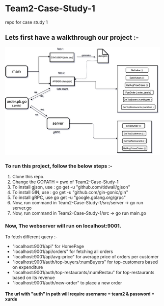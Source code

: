 # Team2-Case-Study-1
repo for case study 1

## Lets first have a walkthrough our project :-

![Screenshot](assets/walk_through.png)

### To run this project, follow the below steps :-
1. Clone this repo.
2. Change the GOPATH = pwd of Team2-Case-Study-1
3. To install gjson, use : go get -u "github.com/tidwall/gjson"
4. To install GIN, use : go get -u "github.com/gin-gonic/gin"
5. To install gRPC, use go get -u "google.golang.org/grpc"
5. Now, run command in Team2-Case-Study-1/src/server -> go run server.go
6. Now, run command in Team2-Case-Study-1/src -> go run main.go

### Now, The webserver will run on localhost:9001.

To fetch different query :-
*  "localhost:9001/api" for HomePage
*  "localhost:9001/api/orders" for fetching all orders
*  "localhost:9001/api/avg-price" for average price of orders per customer
*  "localhost:9001/auth/top-buyers/:numBuyers" for top-customers based on expenditure
*  "localhost:9001/auth/top-restaurants/:numRestau" for top-restaurants based on its revenue
*  "localhost:9001/auth/new-order" to place a new order

#### The url with "auth" in path will require username = team2 & password = xurde
